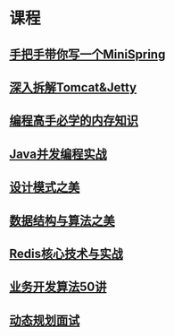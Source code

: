 # 课程

## [手把手带你写一个MiniSpring](https://egg-pie-driver.github.io/mini-spring-course/)
## [深入拆解Tomcat&Jetty](https://egg-pie-driver.github.io/tomcat-jetty-course/)
## [编程高手必学的内存知识](https://egg-pie-driver.github.io/memory-course/)
## [Java并发编程实战](https://egg-pie-driver.github.io/java-concurrent-course/)
## [设计模式之美](https://egg-pie-driver.github.io/design-patterns-course/)
## [数据结构与算法之美](https://egg-pie-driver.github.io/data-structure-course/)
## [Redis核心技术与实战](https://egg-pie-driver.github.io/redis-course/)
## [业务开发算法50讲](https://egg-pie-driver.github.io/business-algorithm-course/)
## [动态规划面试](https://egg-pie-driver.github.io/dynamic-programming-course/)


